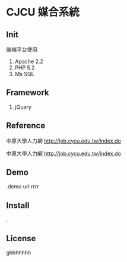# CJCU 媒合系統 

## Init

 後端平台使用
 1. Apache 2.2
 2. PHP 5.2
 3. Ms SQL
 
 
## Framework

 1. jQuery
 
## Reference

 中原大學人力網
 http://job.cycu.edu.tw/index.do
 
 
  中原大學人力網
 http://job.cycu.edu.tw/index.do
 
 

## Demo

 .demo url rrrr

## Install

 .

## License

ghhhhhhh

